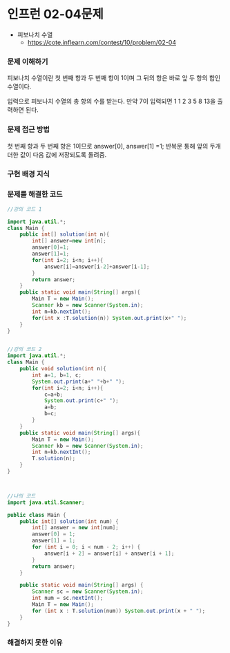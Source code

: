 # 인프런 02-04문제
- 피보나치 수열
    - https://cote.inflearn.com/contest/10/problem/02-04

### 문제 이해하기

피보나치 수열이란 첫 번째 항과 두 번째 항이 1이며 그 뒤의 항은 바로 앞 두 항의 합인 수열이다.

입력으로 피보나치 수열의 총 항의 수를 받는다. 만약 7이 입력되면 1 1 2 3 5 8 13을 출력하면 된다.

### 문제 접근 방법
첫 번째 항과 두 번째 항은 1이므로 answer[0], answer[1] =1;
반복문 통해 앞의 두개 더한 값이 다음 값에 저장되도록 돌려줌.

### 구현 배경 지식

### 문제를 해결한 코드
```java
//강의 코드 1

import java.util.*;
class Main {
    public int[] solution(int n){
        int[] answer=new int[n];
        answer[0]=1;
        answer[1]=1;
        for(int i=2; i<n; i++){
            answer[i]=answer[i-2]+answer[i-1];
        }
        return answer;
    }
    public static void main(String[] args){
        Main T = new Main();
        Scanner kb = new Scanner(System.in);
        int n=kb.nextInt();
        for(int x :T.solution(n)) System.out.print(x+" ");
    }
}


//강의 코드 2
import java.util.*;
class Main {
    public void solution(int n){
        int a=1, b=1, c;
        System.out.print(a+" "+b+" ");
        for(int i=2; i<n; i++){
            c=a+b;
            System.out.print(c+" ");
            a=b;
            b=c;
        }
    }
    public static void main(String[] args){
        Main T = new Main();
        Scanner kb = new Scanner(System.in);
        int n=kb.nextInt();
        T.solution(n);
    }
}



//나의 코드
import java.util.Scanner;

public class Main {
    public int[] solution(int num) {
        int[] answer = new int[num];
        answer[0] = 1;
        answer[1] = 1;
        for (int i = 0; i < num - 2; i++) {
            answer[i + 2] = answer[i] + answer[i + 1];
        }
        return answer;
    }

    public static void main(String[] args) {
        Scanner sc = new Scanner(System.in);
        int num = sc.nextInt();
        Main T = new Main();
        for (int x : T.solution(num)) System.out.print(x + " ");
    }
}


```

### 해결하지 못한 이유
